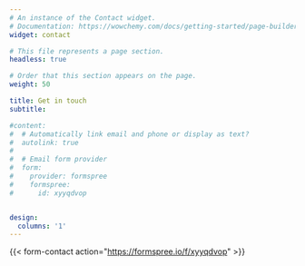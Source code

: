 ```yaml
---
# An instance of the Contact widget.
# Documentation: https://wowchemy.com/docs/getting-started/page-builder/
widget: contact

# This file represents a page section.
headless: true

# Order that this section appears on the page.
weight: 50

title: Get in touch
subtitle:

#content:
#  # Automatically link email and phone or display as text?
#  autolink: true
#
#  # Email form provider
#  form:
#    provider: formspree
#    formspree:
#      id: xyyqdvop


design:
  columns: '1'
---
```


{{< form-contact action="https://formspree.io/f/xyyqdvop" >}}
